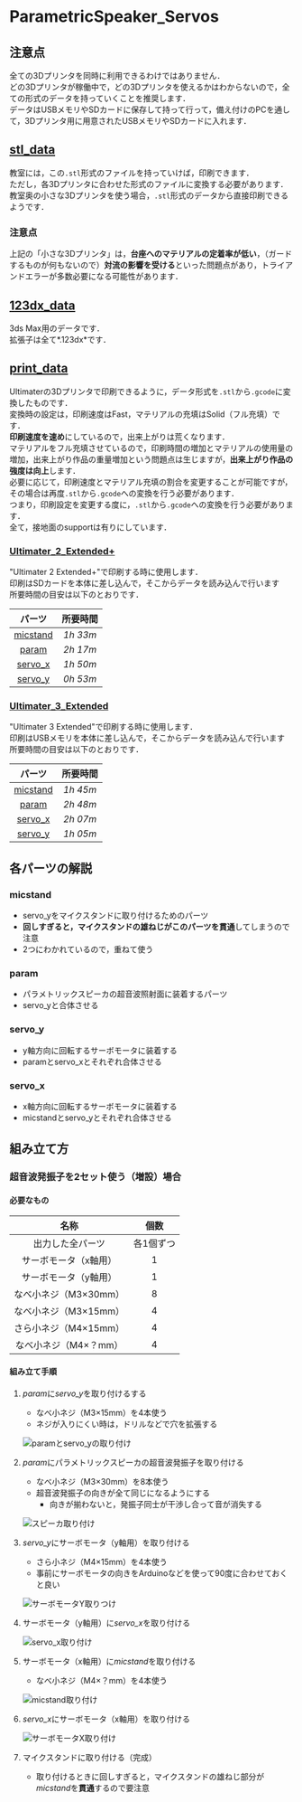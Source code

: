﻿# ParametricSpeaker_Servos
## 注意点
全ての3Dプリンタを同時に利用できるわけではありません．<br>
どの3Dプリンタが稼働中で，どの3Dプリンタを使えるかはわからないので，全ての形式のデータを持っていくことを推奨します．<br>
データはUSBメモリやSDカードに保存して持って行って，備え付けのPCを通して，3Dプリンタ用に用意されたUSBメモリやSDカードに入れます．

## [stl_data](./stl_data)
教室には，この`.stl`形式のファイルを持っていけば，印刷できます．<br>
ただし，各3Dプリンタに合わせた形式のファイルに変換する必要があります．<br>
教室奥の小さな3Dプリンタを使う場合，`.stl`形式のデータから直接印刷できるようです．

### 注意点
上記の「小さな3Dプリンタ」は，**台座へのマテリアルの定着率が低い**，（ガードするものが何もないので）**対流の影響を受ける**といった問題点があり，トライアンドエラーが多数必要になる可能性があります．<br>

## [123dx_data](./123dx_data)
3ds Max用のデータです．<br>
拡張子は全て*.123dx*です．

## [print_data](./print_data)
Ultimaterの3Dプリンタで印刷できるように，データ形式を`.stl`から`.gcode`に変換したものです．<br>
変換時の設定は，印刷速度はFast，マテリアルの充填はSolid（フル充填）です．<br>
**印刷速度を速め**にしているので，出来上がりは荒くなります．<br>
マテリアルをフル充填させているので，印刷時間の増加とマテリアルの使用量の増加，出来上がり作品の重量増加という問題点は生じますが，**出来上がり作品の強度は向上**します．<br>
必要に応じて，印刷速度とマテリアル充填の割合を変更することが可能ですが，その場合は再度`.stl`から`.gcode`への変換を行う必要があります．<br>
つまり，印刷設定を変更する度に，`.stl`から`.gcode`への変換を行う必要があります．<br>
全て，接地面のsupportは有りにしています．

### [Ultimater_2_Extended+](./print_data/Ultimater_2_Extended+)
"Ultimater 2 Extended+"で印刷する時に使用します．<br>
印刷はSDカードを本体に差し込んで，そこからデータを読み込んで行います<br>
所要時間の目安は以下のとおりです．

|パーツ|所要時間|
|:---:|:-----:|
|[micstand](#micstand)|*1h 33m*|
|[param](#param)|*2h 17m*|
|[servo_x](#servo_x)|*1h 50m*|
|[servo_y](#servo_y)|*0h 53m*|

### [Ultimater_3_Extended](./print_data/Ultimater_3_Extended)
"Ultimater 3 Extended"で印刷する時に使用します．<br>
印刷はUSBメモリを本体に差し込んで，そこからデータを読み込んで行います<br>
所要時間の目安は以下のとおりです．

|パーツ|所要時間|
|:---:|:-----:|
|[micstand](#micstand)|*1h 45m*|
|[param](#param)|*2h 48m*|
|[servo_x](#servo_x)|*2h 07m*|
|[servo_y](#servo_y)|*1h 05m*|

## 各パーツの解説
### micstand

* servo_yをマイクスタンドに取り付けるためのパーツ
* **回しすぎると，マイクスタンドの雄ねじがこのパーツを貫通**してしまうので注意
* 2つにわかれているので，重ねて使う

### param

* パラメトリックスピーカの超音波照射面に装着するパーツ
* servo_yと合体させる

### servo_y

* y軸方向に回転するサーボモータに装着する
* paramとservo_xとそれぞれ合体させる

### servo_x

* x軸方向に回転するサーボモータに装着する
* micstandとservo_yとそれぞれ合体させる

## 組み立て方

<!-- ### 超音波発振子を1セット使う場合

#### 必要なもの
|名称|個数|
|:---:|:---:|
|出力した全パーツ|各1個ずつ|
|サーボモータ（x軸用）|1|
|サーボモータ（y軸用）|1|
|なべ小ネジ（M3×30mm）|4|
|なべ小ネジ（M3×15mm）|4|
|さら小ネジ（M4×15mm）|4|
|なべ小ネジ（M4×？mm）|4| -->

### 超音波発振子を2セット使う（増設）場合

#### 必要なもの
|名称|個数|
|:---:|:---:|
|出力した全パーツ|各1個ずつ|
|サーボモータ（x軸用）|1|
|サーボモータ（y軸用）|1|
|なべ小ネジ（M3×30mm）|8|
|なべ小ネジ（M3×15mm）|4|
|さら小ネジ（M4×15mm）|4|
|なべ小ネジ（M4×？mm）|4|

#### 組み立て手順

1. *param*に*servo_y*を取り付けるする
	* なべ小ネジ（M3×15mm）を4本使う
	* ネジが入りにくい時は，ドリルなどで穴を拡張する

	![paramとservo_yの取り付け](./Figure/desc_2-1.JPG)

2. *param*にパラメトリックスピーカの超音波発振子を取り付ける
	* なべ小ネジ（M3×30mm）を8本使う
	* 超音波発振子の向きが全て同じになるようにする
		* 向きが揃わないと，発振子同士が干渉し合って音が消失する

	![スピーカ取り付け](./Figure/desc_2-2.JPG)
	
3. *servo_y*にサーボモータ（y軸用）を取り付ける
	* さら小ネジ（M4×15mm）を4本使う
	* 事前にサーボモータの向きをArduinoなどを使って90度に合わせておくと良い

	![サーボモータY取りつけ](./Figure/desc_2-3.JPG)

4. サーボモータ（y軸用）に*servo_x*を取り付ける
	
	![servo_x取り付け](./Figure/desc_2-4.JPG)
	
5. サーボモータ（x軸用）に*micstand*を取り付ける
	* なべ小ネジ（M4×？mm）を4本使う

	![micstand取り付け](./Figure/desc_2-5.JPG)
	
5. *servo_x*にサーボモータ（x軸用）を取り付ける
	
	![サーボモータX取り付け](./Figure/desc_2-1.JPG)

6. マイクスタンドに取り付ける（完成）
	* 取り付けるときに回しすぎると，マイクスタンドの雄ねじ部分が*micstand*を**貫通**するので要注意
	
	<!-- ![マイクスタンド取り付け](./Figure/desc_2-7.JPG) -->
	
